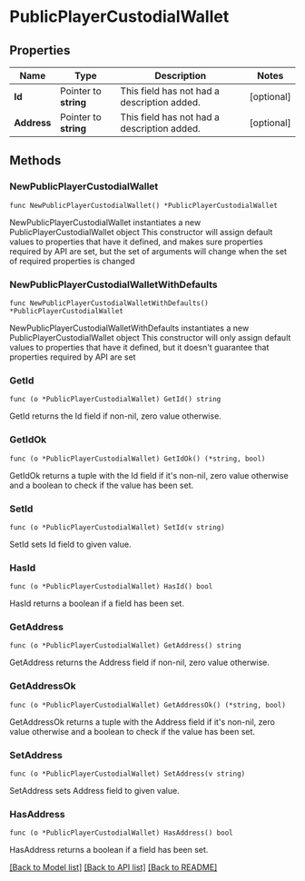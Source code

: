 # PublicPlayerCustodialWallet

## Properties

Name | Type | Description | Notes
------------ | ------------- | ------------- | -------------
**Id** | Pointer to **string** | This field has not had a description added. | [optional] 
**Address** | Pointer to **string** | This field has not had a description added. | [optional] 

## Methods

### NewPublicPlayerCustodialWallet

`func NewPublicPlayerCustodialWallet() *PublicPlayerCustodialWallet`

NewPublicPlayerCustodialWallet instantiates a new PublicPlayerCustodialWallet object
This constructor will assign default values to properties that have it defined,
and makes sure properties required by API are set, but the set of arguments
will change when the set of required properties is changed

### NewPublicPlayerCustodialWalletWithDefaults

`func NewPublicPlayerCustodialWalletWithDefaults() *PublicPlayerCustodialWallet`

NewPublicPlayerCustodialWalletWithDefaults instantiates a new PublicPlayerCustodialWallet object
This constructor will only assign default values to properties that have it defined,
but it doesn't guarantee that properties required by API are set

### GetId

`func (o *PublicPlayerCustodialWallet) GetId() string`

GetId returns the Id field if non-nil, zero value otherwise.

### GetIdOk

`func (o *PublicPlayerCustodialWallet) GetIdOk() (*string, bool)`

GetIdOk returns a tuple with the Id field if it's non-nil, zero value otherwise
and a boolean to check if the value has been set.

### SetId

`func (o *PublicPlayerCustodialWallet) SetId(v string)`

SetId sets Id field to given value.

### HasId

`func (o *PublicPlayerCustodialWallet) HasId() bool`

HasId returns a boolean if a field has been set.

### GetAddress

`func (o *PublicPlayerCustodialWallet) GetAddress() string`

GetAddress returns the Address field if non-nil, zero value otherwise.

### GetAddressOk

`func (o *PublicPlayerCustodialWallet) GetAddressOk() (*string, bool)`

GetAddressOk returns a tuple with the Address field if it's non-nil, zero value otherwise
and a boolean to check if the value has been set.

### SetAddress

`func (o *PublicPlayerCustodialWallet) SetAddress(v string)`

SetAddress sets Address field to given value.

### HasAddress

`func (o *PublicPlayerCustodialWallet) HasAddress() bool`

HasAddress returns a boolean if a field has been set.


[[Back to Model list]](../README.md#documentation-for-models) [[Back to API list]](../README.md#documentation-for-api-endpoints) [[Back to README]](../README.md)


